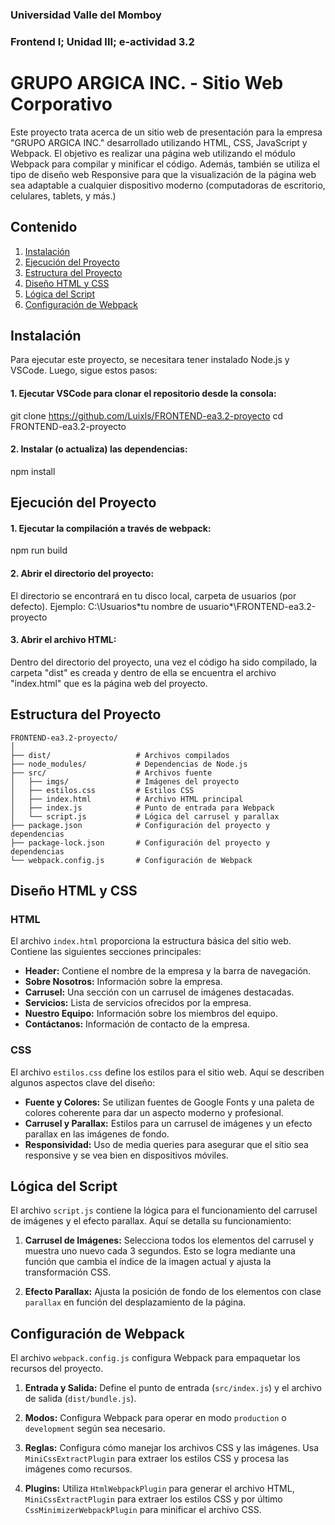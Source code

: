 ### Universidad Valle del Momboy
### Frontend I; Unidad III; e-actividad 3.2

# GRUPO ARGICA INC. - Sitio Web Corporativo

Este proyecto trata acerca de un sitio web de presentación para la empresa "GRUPO ARGICA INC." desarrollado utilizando HTML, CSS, JavaScript y Webpack. El objetivo es realizar una página web utilizando el módulo Webpack para compilar y minificar el código. Además, también se utiliza el tipo de diseño web Responsive para que la visualización de la página web sea adaptable a cualquier dispositivo moderno (computadoras de escritorio, celulares, tablets, y más.)

## Contenido

1. [Instalación](#instalación)
2. [Ejecución del Proyecto](#ejecución-del-proyecto)
3. [Estructura del Proyecto](#estructura-del-proyecto)
4. [Diseño HTML y CSS](#diseño-html-y-css)
5. [Lógica del Script](#lógica-del-script)
6. [Configuración de Webpack](#configuración-de-webpack)

## Instalación

Para ejecutar este proyecto, se necesitara tener instalado Node.js y VSCode. Luego, sigue estos pasos:

#### 1. Ejecutar VSCode para clonar el repositorio desde la consola:

git clone https://github.com/Luixls/FRONTEND-ea3.2-proyecto
cd FRONTEND-ea3.2-proyecto

#### 2. Instalar (o actualiza) las dependencias:

npm install

## Ejecución del Proyecto

#### 1. Ejecutar la compilación a través de webpack:

npm run build

#### 2. Abrir el directorio del proyecto:

El directorio se encontrará en tu disco local, carpeta de usuarios (por defecto).
Ejemplo: C:\Usuarios\*tu nombre de usuario\*\FRONTEND-ea3.2-proyecto

#### 3. Abrir el archivo HTML:

Dentro del directorio del proyecto, una vez el código ha sido compilado, la carpeta "dist" es creada y dentro de ella se encuentra el archivo "index.html" que es la página web del proyecto.

## Estructura del Proyecto

```
FRONTEND-ea3.2-proyecto/
│
├── dist/                   # Archivos compilados
├── node_modules/           # Dependencias de Node.js
├── src/                    # Archivos fuente
│   ├── imgs/               # Imágenes del proyecto
│   ├── estilos.css         # Estilos CSS
│   ├── index.html          # Archivo HTML principal
│   ├── index.js            # Punto de entrada para Webpack
│   └── script.js           # Lógica del carrusel y parallax
├── package.json            # Configuración del proyecto y dependencias
├── package-lock.json       # Configuración del proyecto y dependencias
└── webpack.config.js       # Configuración de Webpack
```

## Diseño HTML y CSS

### HTML

El archivo `index.html` proporciona la estructura básica del sitio web. Contiene las siguientes secciones principales:

- **Header:** Contiene el nombre de la empresa y la barra de navegación.
- **Sobre Nosotros:** Información sobre la empresa.
- **Carrusel:** Una sección con un carrusel de imágenes destacadas.
- **Servicios:** Lista de servicios ofrecidos por la empresa.
- **Nuestro Equipo:** Información sobre los miembros del equipo.
- **Contáctanos:** Información de contacto de la empresa.

### CSS

El archivo `estilos.css` define los estilos para el sitio web. Aquí se describen algunos aspectos clave del diseño:

- **Fuente y Colores:** Se utilizan fuentes de Google Fonts y una paleta de colores coherente para dar un aspecto moderno y profesional.
- **Carrusel y Parallax:** Estilos para un carrusel de imágenes y un efecto parallax en las imágenes de fondo.
- **Responsividad:** Uso de media queries para asegurar que el sitio sea responsive y se vea bien en dispositivos móviles.

## Lógica del Script

El archivo `script.js` contiene la lógica para el funcionamiento del carrusel de imágenes y el efecto parallax. Aquí se detalla su funcionamiento:

1. **Carrusel de Imágenes:** Selecciona todos los elementos del carrusel y muestra uno nuevo cada 3 segundos. Esto se logra mediante una función que cambia el índice de la imagen actual y ajusta la transformación CSS.

2. **Efecto Parallax:** Ajusta la posición de fondo de los elementos con clase `parallax` en función del desplazamiento de la página.

## Configuración de Webpack

El archivo `webpack.config.js` configura Webpack para empaquetar los recursos del proyecto. 

1. **Entrada y Salida:** Define el punto de entrada (`src/index.js`) y el archivo de salida (`dist/bundle.js`).

2. **Modos:** Configura Webpack para operar en modo `production` o `development` según sea necesario.

3. **Reglas:** Configura cómo manejar los archivos CSS y las imágenes. Usa `MiniCssExtractPlugin` para extraer los estilos CSS y procesa las imágenes como recursos.

4. **Plugins:** Utiliza `HtmlWebpackPlugin` para generar el archivo HTML, `MiniCssExtractPlugin` para extraer los estilos CSS y por último `CssMinimizerWebpackPlugin` para minificar el archivo CSS.
